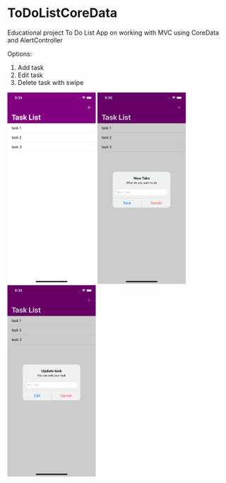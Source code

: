 # ToDoListCoreData

Educational project To Do List App on working with MVC using CoreData and AlertController

Options: 
1. Add task
2. Edit task
3. Delete task with swipe

<p float="left">
<img src="https://github.com/seregious/ToDoListCoreData/blob/main/images/2022-05-03_21-35-23.png" width="200" />
<img src="https://github.com/seregious/ToDoListCoreData/blob/main/images/2022-05-03_21-35-42.png" width="200" />
<img src="https://github.com/seregious/ToDoListCoreData/blob/main/images/2022-05-03_21-36-00.png" width="200" />
</p>
